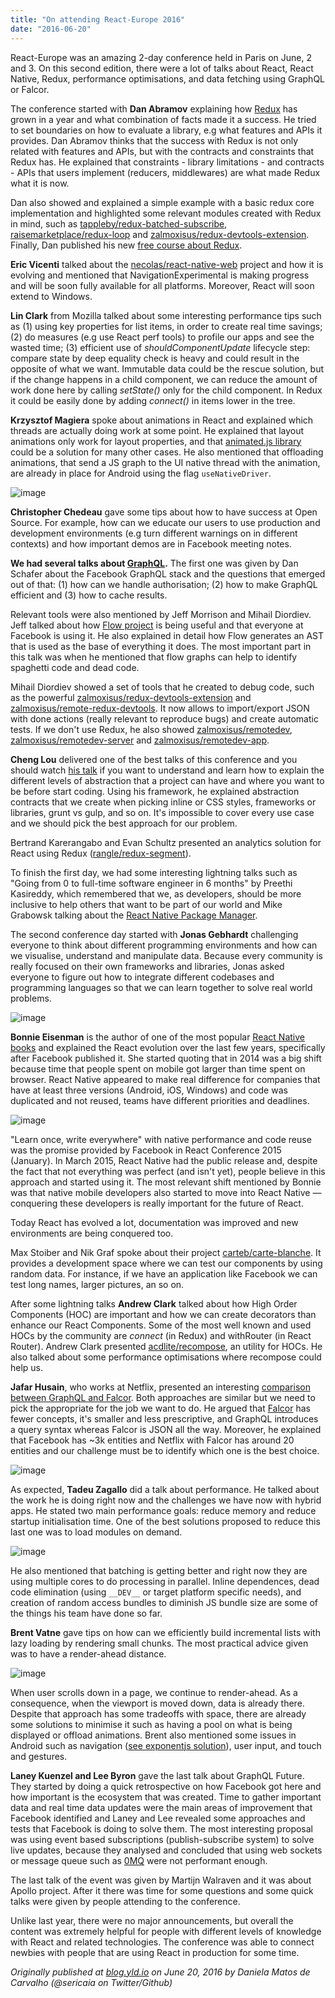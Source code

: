 ```yaml
---
title: "On attending React-Europe 2016"
date: "2016-06-20"
---
```


React-Europe was an amazing 2-day conference held in Paris on June, 2 and 3. On this second edition, there were a lot of talks about React, React Native, Redux, performance optimisations, and data fetching using GraphQL or Falcor.

The conference started with **Dan Abramov** explaining how [Redux](http://redux.js.org/) has grown in a year and what combination of facts made it a success. He tried to set boundaries on how to evaluate a library, e.g what features and APIs it provides. Dan Abramov thinks that the success with Redux is not only related with features and APIs, but with the contracts and constraints that Redux has. He explained that constraints - library limitations - and contracts - APIs that users implement (reducers, middlewares) are what made Redux what it is now.

Dan also showed and explained a simple example with a basic redux core implementation and highlighted some relevant modules created with Redux in mind, such as [tappleby/redux-batched-subscribe](https://github.com/tappleby/redux-batched-subscribe), [raisemarketplace/redux-loop](https://github.com/raisemarketplace/redux-loop) and [zalmoxisus/redux-devtools-extension](https://github.com/zalmoxisus/redux-devtools-extension). Finally, Dan published his new [free course about Redux](https://egghead.io/courses/building-react-applications-with-idiomatic-redux).


**Eric Vicenti** talked about the [necolas/react-native-web](https://github.com/necolas/react-native-web) project and how it is evolving and mentioned that NavigationExperimental is making progress and will be soon fully available for all platforms. Moreover, React will soon extend to Windows.

**Lin Clark** from Mozilla talked about some interesting performance tips such as (1) using key properties for list items, in order to create real time savings; (2) do measures (e.g use React perf tools) to profile our apps and see the wasted time; (3) efficient use of *shouldComponentUpdate* lifecycle step: compare state by deep equality check is heavy and could result in the opposite of what we want. Immutable data could be the rescue solution, but if the change happens in a child component, we can reduce the amount of work done here by calling *setState()* only for the child component. In Redux it could be easily done by adding *connect()* in items lower in the tree.

**Krzysztof Magiera** spoke about animations in React and explained which threads are actually doing work at some point. He explained that layout animations only work for layout properties, and that [animated.js library](https://github.com/animatedjs/interactive-docs) could be a solution for many other cases. He also mentioned that offloading animations, that send a JS graph to the UI native thread with the animation, are already in place for Android using the flag `useNativeDriver`.

![image](https://cloud.githubusercontent.com/assets/1150553/16098280/2507cf6c-334a-11e6-95ca-c37c7b6cb394.png)


**Christopher Chedeau** gave some tips about how to have success at Open Source. For example, how can we educate our users to use production and development environments (e.g turn different warnings on in different contexts) and how important demos are in Facebook meeting notes.

**We had several talks about [GraphQL](https://facebook.github.io/react/blog/2015/05/01/graphql-introduction.html).** The first one was given by Dan Schafer about the Facebook GraphQL stack and the questions that emerged out of that: (1) how can we handle authorisation; (2) how to make GraphQL efficient and (3) how to cache results.

Relevant tools were also mentioned by Jeff Morrison and Mihail Diordiev. Jeff talked about how [Flow project](https://flowtype.org/) is being useful and that everyone at Facebook is using it. He also explained in detail how Flow generates an AST that is used as the base of everything it does. The most important part in this talk was when he mentioned that flow graphs can help to identify spaghetti code and dead code.

Mihail Diordiev showed a set of tools that he created to debug code, such as the powerful [zalmoxisus/redux-devtools-extension](https://github.com/zalmoxisus/redux-devtools-extension) and [zalmoxisus/remote-redux-devtools](https://github.com/zalmoxisus/remote-redux-devtools). It now allows to import/export JSON with done actions (really relevant to reproduce bugs) and create automatic tests. If we don't use Redux, he also showed [zalmoxisus/remotedev](https://github.com/zalmoxisus/remotedev), [zalmoxisus/remotedev-server](https://github.com/zalmoxisus/remotedev-server) and [zalmoxisus/remotedev-app](https://github.com/zalmoxisus/remotedev-app).

**Cheng Lou** delivered one of the best talks of this conference and you should watch [his talk](https://www.youtube.com/watch?v=mVVNJKv9esE) if you want to understand and learn how to explain the different levels of abstraction that a project can have and where you want to be before start coding. Using his framework, he explained abstraction contracts that we create when picking inline or CSS styles, frameworks or libraries, grunt vs gulp, and so on. It's impossible to cover every use case and we should pick the best approach for our problem.

Bertrand Karerangabo and Evan Schultz presented an analytics solution for React using Redux ([rangle/redux-segment](https://github.com/rangle/redux-segment)).

To finish the first day, we had some interesting lightning talks such as "Going from 0 to full-time software engineer in 6 months" by Preethi Kasireddy, which remembered that we, as developers, should be more inclusive to help others that want to be part of our world and Mike Grabowsk talking about the [React Native Package Manager](https://github.com/rnpm/rnpm).

The second conference day started with **Jonas Gebhardt** challenging everyone to think about different programming environments and how can we visualise, understand and manipulate data. Because every community is really focused on their own frameworks and libraries, Jonas asked everyone to figure out how to integrate different codebases and programming languages so that we can learn together to solve real world problems.

![image](https://cloud.githubusercontent.com/assets/1150553/16098545/8116f7be-334b-11e6-9ec2-aebae0bcf4af.png)

**Bonnie Eisenman** is the author of one of the most popular [React Native books](http://shop.oreilly.com/product/0636920041511.do) and explained the React evolution over the last few years, specifically after Facebook published it. She started quoting that in 2014 was a big shift because time that people spent on mobile got larger than time spent on browser. React Native appeared to make real difference for companies that have at least three versions (Android, iOS, Windows) and code was duplicated and not reused, teams have different priorities and deadlines.

![image](https://cloud.githubusercontent.com/assets/1150553/16098460/ff691d50-334a-11e6-9a42-5437fb04534a.png)


"Learn once, write everywhere" with native performance and code reuse was the promise provided by Facebook in React Conference 2015 (January). In March 2015, React Native had the public release and, despite the fact that not everything was perfect (and isn't yet), people believe in this approach and started using it. The most relevant shift mentioned by Bonnie was that native mobile developers also started to move into React Native — conquering these developers is really important for the future of React.

Today React has evolved a lot, documentation was improved and new environments are being conquered too.

Max Stoiber and Nik Graf spoke about their project [carteb/carte-blanche](https://github.com/carteb/carte-blanche). It provides a development space where we can test our components by using random data. For instance, if we have an application like Facebook we can test long names, larger pictures, an so on.

After some lightning talks **Andrew Clark** talked about how High Order Components (HOC) are important and how we can create decorators than enhance our React Components. Some of the most well known and used HOCs by the community are *connect* (in Redux) and withRouter (in React Router). Andrew Clark presented [acdlite/recompose](https://github.com/acdlite/recompose), an utility for HOCs. He also talked about some performance optimisations where recompose could help us.

**Jafar Husain**, who works at Netflix, presented an interesting [comparison between GraphQL and Falcor](https://www.youtube.com/watch?v=nxQweyTUj5s). Both approaches are similar but we need to pick the appropriate for the job we want to do. He argued that [Falcor](http://netflix.github.io/falcor/) has fewer concepts, it's smaller and less prescriptive, and GraphQL introduces a query syntax whereas Falcor is JSON all the way. Moreover, he explained that Facebook has ~3k entities and Netflix with Falcor has around 20 entities and our challenge must be to identify which one is the best choice.

![image](https://cloud.githubusercontent.com/assets/1150553/16098797/c1d521e4-334c-11e6-9581-65fe43388aa8.png)

As expected, **Tadeu Zagallo** did a talk about performance. He talked about the work he is doing right now and the challenges we have now with hybrid apps. He stated two main performance goals: reduce memory and reduce startup initialisation time. One of the best solutions proposed to reduce this last one was to load modules on demand.

![image](https://cloud.githubusercontent.com/assets/1150553/16098847/055be8c6-334d-11e6-8625-b0d37f3b1892.png)

He also mentioned that batching is getting better and right now they are using multiple cores to do processing in parallel.  Inline dependences, dead code elimination (using `__DEV__` or target platform specific needs), and creation of random access bundles to diminish JS bundle size are some of the things his team have done so far.

**Brent Vatne** gave tips on how can we efficiently build incremental lists with lazy loading by rendering small chunks. The most practical advice given was to have a render-ahead distance.

![image](https://cloud.githubusercontent.com/assets/1150553/16099022/f8698938-334d-11e6-918b-2f89cf093a1e.png)

When user scrolls down in a page, we continue to render-ahead. As a consequence, when the viewport is moved down, data is already there. Despite that approach has some tradeoffs with space, there are already some solutions to minimise it such as having a pool on what is being displayed or offload animations. Brent also mentioned some issues in Android such as navigation ([see exponentjs solution](https://github.com/exponentjs/ex-navigator)), user input, and touch and gestures.

**Laney Kuenzel and Lee Byron** gave the last talk about GraphQL Future. They started by doing a quick retrospective on how Facebook got here and how important is the ecosystem that was created. Time to gather important data and real time data updates were the main areas of improvement that Facebook identified and Laney and Lee revealed some approaches and tests that Facebook is doing to solve them. The most interesting proposal was using event based subscriptions (publish-subscribe system) to solve live updates, because they analysed and concluded that using web sockets or message queue such as [0MQ](http://zeromq.org/) were not performant enough.

The last talk of the event was given by Martijn Walraven and it was about Apollo project. After it there was time for some questions and some quick talks were given by people attending to the conference.

Unlike last year, there were no major announcements, but overall the content was extremely helpful for people with different levels of knowledge with React and related technologies. The conference was able to connect newbies with people that are using React in production for some time.

*Originally published at [blog.yld.io](https://blog.yld.io/) on June 20, 2016 by Daniela Matos de Carvalho (@sericaia on Twitter/Github)*
